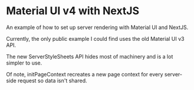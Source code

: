 # Material UI v4 with NextJS

An example of how to set up server rendering with Material UI and NextJS.

Currently, the only public example I could find uses the old Material UI v3 API.

The new ServerStyleSheets API hides most of machinery and is a lot simpler to use.

Of note, initPageContext recreates a new page context for every server-side request so data isn't shared.
